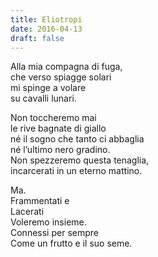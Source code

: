 ```yaml
---
title: Eliotropi
date: 2016-04-13
draft: false
---
```

Alla mia compagna di fuga,  
che verso spiagge solari  
mi spinge a volare  
su cavalli lunari.  

Non toccheremo mai  
le rive bagnate di giallo  
né il sogno che tanto ci abbaglia  
né l’ultimo nero gradino.  
Non spezzeremo questa tenaglia,  
incarcerati in un eterno mattino.  

Ma.  
Frammentati e  
Lacerati  
Voleremo insieme.  
Connessi per sempre  
Come un frutto e il suo seme.   
